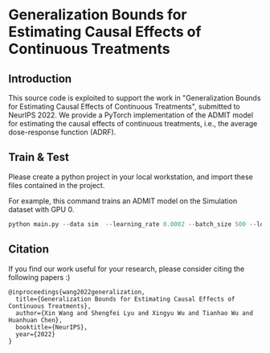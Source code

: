 # Generalization Bounds for Estimating Causal Effects of Continuous Treatments

## Introduction

This source code is exploited to support the work in "Generalization Bounds for Estimating Causal Effects of Continuous Treatments", submitted to NeurIPS 2022. We provide a PyTorch implementation of the ADMIT model for estimating the causal effects of continuous treatments, i.e., the average dose-response function (ADRF).

## Train & Test

Please create a python project in your local workstation, and import these files contained in the project. 

For example, this command trains an ADMIT model on the Simulation dataset with GPU 0.

```python
python main.py --data sim  --learning_rate 0.0002 --batch_size 500 --log
```

## Citation

If you find our work useful for your research, please consider citing the following papers :)

```
@inproceedings{wang2022generalization,
  title={Generalization Bounds for Estimating Causal Effects of Continuous Treatments},
  author={Xin Wang and Shengfei Lyu and Xingyu Wu and Tianhao Wu and Huanhuan Chen},
  booktitle={NeurIPS},
  year={2022}
}
```

